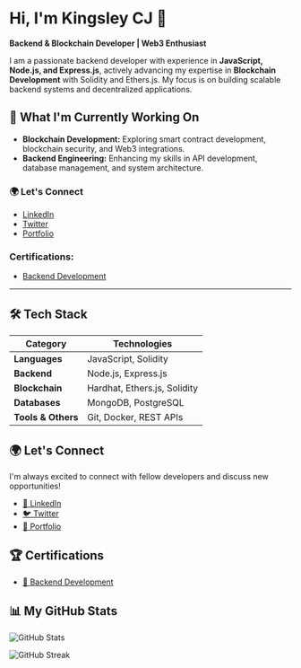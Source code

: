 # Hi, I'm Kingsley CJ 👋

**Backend & Blockchain Developer | Web3 Enthusiast**

I am a passionate backend developer with experience in **JavaScript, Node.js, and Express.js**, actively advancing my expertise in **Blockchain Development** with Solidity and Ethers.js. My focus is on building scalable backend systems and decentralized applications.

## 🔹 What I'm Currently Working On

- **Blockchain Development:** Exploring smart contract development, blockchain security, and Web3 integrations.
- **Backend Engineering:** Enhancing my skills in API development, database management, and system architecture.

### 🌍 Let's Connect  
 - [LinkedIn](https://www.linkedin.com/in/kingsleycj) 
 - [Twitter](https://x.com/kingsleycj8_)  
 - [Portfolio](https://flowcv.me/kingsleycj)
 
### Certifications:
-  [Backend Development](https://drive.google.com/file/d/16sju084HvQPE0WV2NzFZYoM1HcaNTGI6/view?usp=sharing)
---


## 🛠️ Tech Stack

| Category        | Technologies                          |
| -------------- | -------------------------------------- |
| **Languages**  | JavaScript, Solidity                   |
| **Backend**    | Node.js, Express.js                    |
| **Blockchain** | Hardhat, Ethers.js, Solidity           |
| **Databases**  | MongoDB, PostgreSQL                    |
| **Tools & Others** | Git, Docker, REST APIs              |


## 🌍 Let's Connect

I'm always excited to connect with fellow developers and discuss new opportunities!

- [💼 LinkedIn](https://www.linkedin.com/in/kingsleycj)
- [🐦 Twitter](https://x.com/kingsleycj8_)
- [📄 Portfolio](https://flowcv.me/kingsleycj)

## 🏆 Certifications

- [📜 Backend Development](https://drive.google.com/file/d/16sju084HvQPE0WV2NzFZYoM1HcaNTGI6/view?usp=sharing)

## 📊 My GitHub Stats

![GitHub Stats](https://github-readme-stats.vercel.app/api?username=kingsleycj&show_icons=true&count_private=true&theme=gotham&hide_border=false&bg_color=00000000)

![GitHub Streak](https://github-readme-streak-stats.herokuapp.com/?user=kingsleycj&stroke=ffffff&background=1c1917&ring=0891b2&fire=0891b2&currStreakNum=ffffff&currStreakLabel=0891b2&sideNums=ffffff&sideLabels=ffffff&dates=ffffff&hide_border=true)
